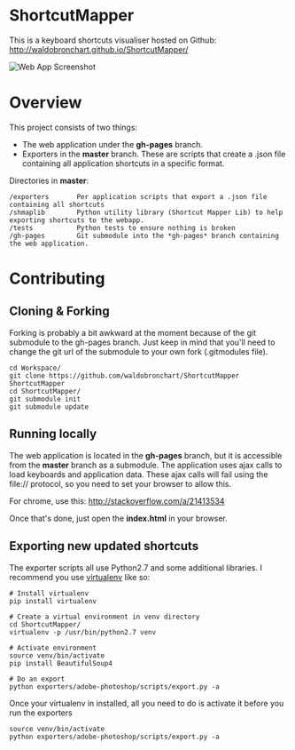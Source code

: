 ShortcutMapper
==================

This is a keyboard shortcuts visualiser hosted on Github: http://waldobronchart.github.io/ShortcutMapper/

![Web App Screenshot](http://waldobronchart.github.io/ShortcutMapper/images/screenshot.jpg)

# Overview

This project consists of two things:
- The web application under the **gh-pages** branch.
- Exporters in the **master** branch. These are scripts that create a .json file containing all application shortcuts in a specific format.

Directories in **master**:
```
/exporters       Per application scripts that export a .json file containing all shortcuts
/shmaplib        Python utility library (Shortcut Mapper Lib) to help exporting shortcuts to the webapp.
/tests           Python tests to ensure nothing is broken
/gh-pages        Git submodule into the *gh-pages* branch containing the web application.
```

# Contributing

## Cloning & Forking

Forking is probably a bit awkward at the moment because of the git submodule to the gh-pages branch. Just keep in mind that you'll need to change the git url of the submodule to your own fork (.gitmodules file).

```
cd Workspace/
git clone https://github.com/waldobronchart/ShortcutMapper ShortcutMapper
cd ShortcutMapper/
git submodule init
git submodule update
```

## Running locally

The web application is located in the **gh-pages** branch, but it is accessible from the **master** branch as a submodule. The application uses ajax calls to load keyboards and application data. These ajax calls will fail using the file:// protocol, so you need to set your browser to allow this.

For chrome, use this: http://stackoverflow.com/a/21413534

Once that's done, just open the **index.html** in your browser.

## Exporting new updated shortcuts

The exporter scripts all use Python2.7 and some additional libraries. I recommend you use [virtualenv](http://virtualenv.readthedocs.org/en/latest/) like so:

```
# Install virtualenv
pip install virtualenv

# Create a virtual environment in venv directory
cd ShortcutMapper/
virtualenv -p /usr/bin/python2.7 venv

# Activate environment
source venv/bin/activate
pip install BeautifulSoup4

# Do an export
python exporters/adobe-photoshop/scripts/export.py -a
```

Once your virtualenv in installed, all you need to do is activate it before you run the exporters

```
source venv/bin/activate
python exporters/adobe-photoshop/scripts/export.py -a
```









